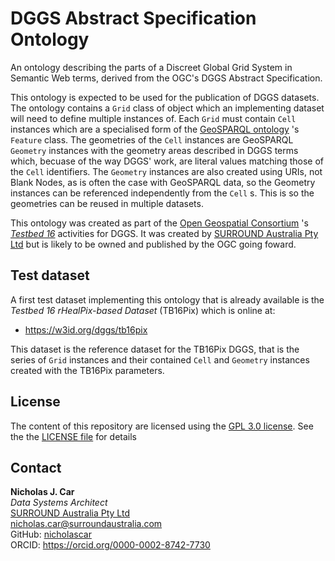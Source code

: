 # DGGS Abstract Specification Ontology

An ontology describing the parts of a Discreet Global Grid System in Semantic Web terms, derived from the OGC's DGGS Abstract Specification. 

This ontology is expected to be used for the publication of DGGS datasets. The ontology contains a `Grid` class of object which an implementing dataset will need to define multiple instances of. Each `Grid` must contain `Cell` instances which are a specialised form of the [GeoSPARQL ontology](https://www.ogc.org/standards/geosparql) 's `Feature` class. The geometries of the `Cell` instances are GeoSPARQL `Geometry` instances with the geometry areas described in DGGS terms which, becuase of the way DGGS' work, are literal values matching those of the `Cell` identifiers. The `Geometry` instances are also created using URIs, not Blank Nodes, as is often the case with GeoSPARQL data, so the Geometry instances can be referenced independently from the `Cell` s. This is so the geometries can be reused in multiple datasets.

This ontology was created as part of the [Open Geospatial Consortium](https://www.ogc.org/) 's *[Testbed 16](https://portal.ogc.org/files/?artifact_id=91644#DGGS)* activities for DGGS. It was created by [SURROUND Australia Pty Ltd](https://surroundaustralia.com) but is likely to be owned and published by the OGC going foward.


## Test dataset
A first test dataset implementing this ontology that is already available is the *Testbed 16 rHealPix-based Dataset* (TB16Pix) which is online at:

* <https://w3id.org/dggs/tb16pix>

This dataset is the reference dataset for the TB16Pix DGGS, that is the series of `Grid` instances and their contained `Cell` and `Geometry` instances created with the TB16Pix parameters.


## License
The content of this repository are licensed using the [GPL 3.0 license](https://www.gnu.org/licenses/quick-guide-gplv3.html). See the the [LICENSE file](LICENSE) for details


## Contact
**Nicholas J. Car**  
*Data Systems Architect*  
[SURROUND Australia Pty Ltd](https://surroundaustralia.com)  
<nicholas.car@surroundaustralia.com>  
GitHub: [nicholascar](https://github.com/nicholascar)  
ORCID: <https://orcid.org/0000-0002-8742-7730>  
